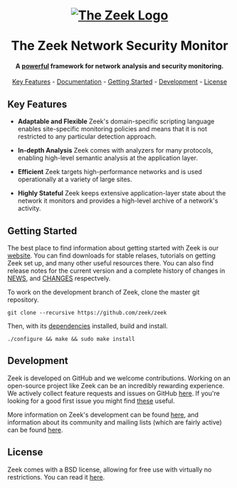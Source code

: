 <h1 align="center">
  <br>
<a href="https://www.zeek.org">
  <img src="https://www.zeek.org/images/bro-eyes.png" alt="The Zeek Logo" />
  </a>
  <br><br>
  The Zeek Network Security Monitor
  <br>
</h1>
<h4 align="center">A <a href ="https://www.zeek.org/why_choose_zeek.pdf">powerful</a> framework for network analysis and security monitoring.</h4>
<p align="center">
  <a href="#key-features">Key Features</a> -
  <a href="https://docs.zeek.org/en/stable/index.html">Documentation</a> -
  <a href="#getting-started">Getting Started</a> -
  <a href="#development">Development</a> -
  <a href="#license">License</a>
</p>

## Key Features

* <b>Adaptable and Flexible</b>
	Zeek's domain-specific scripting language enables site-specific monitoring policies and means that it is not restricted to any particular detection approach.

* <b>In-depth Analysis</b>
	Zeek comes with analyzers for many protocols, enabling high-level semantic analysis at the application layer.
	
* <b>Efficient</b>
	Zeek targets high-performance networks and is used operationally at a variety of large sites.

* <b>Highly Stateful</b>
	Zeek keeps extensive application-layer state about the network it monitors and provides a high-level archive of a network's activity.

## Getting Started
The best place to find information about getting started with Zeek is our [website](https://www.zeek.org/documentation/index.html). You can find downloads for stable relases, tutorials on getting Zeek set up, and many other useful resources there. You can also find release notes for the current version and a complete history of changes in [NEWS](https://github.com/zeek/zeek/blob/master/NEWS), and [CHANGES](https://github.com/zeek/zeek/blob/master/CHANGES) respectvely.

To work on the development branch of Zeek, clone the master git repository. 

`git clone --recursive https://github.com/zeek/zeek `

Then, with its [dependencies](https://docs.zeek.org/en/stable/install/install.html#prerequisites) installed, build and install.

`./configure && make && sudo make install`


## Development
Zeek is developed on GitHub and we welcome contributions. Working on an open-source project like Zeek can be an incredibly rewarding experience. We actively collect feature requests and issues on GitHub [here](https://github.com/zeek/zeek/issues). If you're looking for a good first issue you might find [these](https://github.com/zeek/zeek/issues?q=is%3Aissue+is%3Aopen+label%3A%22Difficulty%3A+Easy%22) useful.

More information on Zeek's development can be found [here](https://www.zeek.org/development/index.html), and information about its community and mailing lists (which are fairly active) can be found [here](https://www.zeek.org/community/index.html).

## License
Zeek comes with a BSD license, allowing for free use with virtually no restrictions. You can read it [here](https://github.com/zeek/zeek/blob/master/COPYING).
